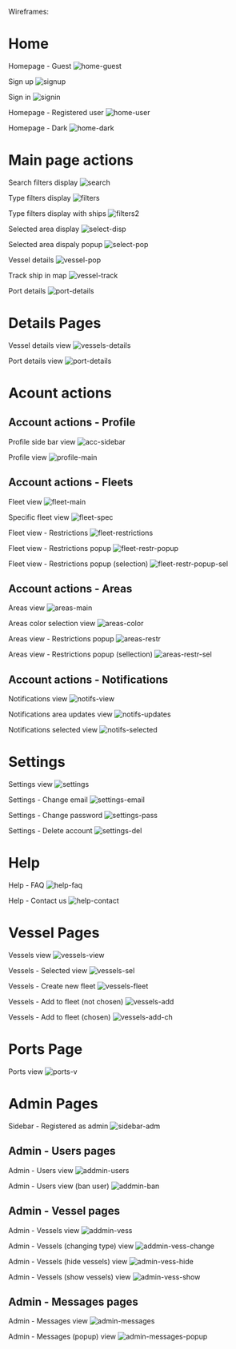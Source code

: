 Wireframes: 


# **Home**

Homepage - Guest
![home-guest](./wireframes/SideBar%20-%20Guest.png)

Sign up
![signup](./wireframes//Sign%20Up.png)

Sign in
![signin](./wireframes/Sign%20In.png)

Homepage - Registered user
![home-user](./wireframes/SideBar%20-%20Registered.png)

Homepage - Dark
![home-dark](./wireframes/Main%20Map%20(Dark%20Theme).png)

<!-- Homepage - Admin
![home-admin](./wireframes/SideBar%20-%20Registered%20as%20Admin.png) -->


# **Main page actions**

Search filters display
![search](./wireframes/Search%20Filters%20Display.png)

Type filters display
![filters](./wireframes/Type%20Filters%20Display.png)

Type filters display with ships
![filters2](./wireframes/Type%20Filters%20Display-1.png)

Selected area display
![select-disp](./wireframes/Selected%20Area%20Display.png)

Selected area dispaly popup
![select-pop](./wireframes/Selected%20Area%20Display-1.png)

Vessel details
![vessel-pop](./wireframes/Vessel%20Details.png)

Track ship in map
![vessel-track](./wireframes/Track%20ship%20in%20map.png)

Port details
![port-details](./wireframes/Port%20Details.png)


# **Details Pages**

Vessel details view
![vessels-details](./wireframes/Vessel%20Details%20view.png)

Port details view
![port-details](./wireframes/Port%20Details%20view.png)

# **Acount actions**


## **Account actions - Profile**

Profile side bar view
![acc-sidebar](./wireframes/Profile%20Side%20Bar%20view.png)

Profile view
![profile-main](./wireframes/Profile%20view.png)




## **Account actions - Fleets**

Fleet view
![fleet-main](./wireframes/Fleet%20view.png)

Specific fleet view
![fleet-spec](./wireframes/Specific%20Fleet%20view.png)

Fleet view - Restrictions
![fleet-restrictions](./wireframes/Fleet%20view%20-%20Restrictions.png)

Fleet view - Restrictions popup
![fleet-restr-popup](./wireframes/Fleet%20view%20-%20Restrictions%20Popup.png)

Fleet view - Restrictions popup (selection)
![fleet-restr-popup-sel](./wireframes/Fleet%20view%20-%20Restrictions%20Popup%20(Selection).png)


## **Account actions - Areas**

Areas view
![areas-main](./wireframes/Areas%20view.png)

Areas color selection view
![areas-color](./wireframes/Areas%20Color%20Selection%20view.png)

Areas view - Restrictions popup
![areas-restr](./wireframes/Areas%20view%20-%20Restrictions%20Popup.png)

Areas view - Restrictions popup (sellection)
![areas-restr-sel](./wireframes/Areas%20view%20-%20Restrictions%20Popup%20(Selection).png)

## **Account actions - Notifications**

Notifications view
![notifs-view](./wireframes/Notifications%20view.png)

Notifications area updates view
![notifs-updates](./wireframes/Notifications%20Area%20Updates%20view.png)

Notifications selected view
![notifs-selected](./wireframes/Notifications%20Selected%20view.png)


# **Settings**

Settings view
![settings](./wireframes/Settings%20view.png)

Settings - Change email
![settings-email](./wireframes/Settings(Change%20email)%20view.png)

Settings - Change password
![settings-pass](./wireframes/Settings(Change%20password)%20view.png)

Settings - Delete account
![settings-del](./wireframes/Settings(Delete%20Account)%20view.png)


# **Help**

Help - FAQ
![help-faq](./wireframes/Help%20-%20FAQ.png)

Help - Contact us
![help-contact](./wireframes/Help%20-%20Contact%20Us.png)


# **Vessel Pages**

Vessels view
![vessels-view](./wireframes/Vessels%20view.png)

Vessels - Selected view
![vessels-sel](./wireframes/Vessels%20Selected%20view.png)

Vessels - Create new fleet
![vessels-fleet](./wireframes/Vessels%20Create%20new%20Fleet%20view.png)

Vessels - Add to fleet (not chosen)
![vessels-add](./wireframes/Vessels%20Add%20to%20fleet(not%20chosen)%20view.png)

Vessels - Add to fleet (chosen)
![vessels-add-ch](./wireframes/Vessels%20Add%20to%20fleet(%20chosen)%20view.png)


# **Ports Page**

Ports view
![ports-v](./wireframes/Ports%20view.png)


# **Admin Pages**

Sidebar - Registered as admin
![sidebar-adm](./wireframes/SideBar%20-%20Registered%20as%20Admin.png)

## **Admin - Users pages**

Admin - Users view
![addmin-users](./wireframes/Admin%20-%20Users%20view.png)

Admin - Users view (ban user)
![addmin-ban](./wireframes/Admin%20-%20Users%20view%20(ban%20user).png)

## **Admin - Vessel pages**

Admin - Vessels view
![addmin-vess](./wireframes/Admin%20-%20Vessels%20view.png)

Admin - Vessels (changing type) view
![addmin-vess-change](./wireframes/Admin%20-%20Vessels%20(Changing%20Type)%20view.png)

Admin - Vessels (hide vessels) view
![admin-vess-hide](./wireframes/Admin%20-%20Vessels(Hide%20Vessels)%20view.png)

Admin - Vessels (show vessels) view
![admin-vess-show](./wireframes/Admin%20-%20Vessels(Show%20Vessels)%20view.png)

## **Admin - Messages pages**

Admin - Messages view
![admin-messages](./wireframes/Admin%20-%20Messages%20view.png)

Admin - Messages (popup) view
![admin-messages-popup](./wireframes/Admin%20-%20Messages%20(Popup)%20view.png)